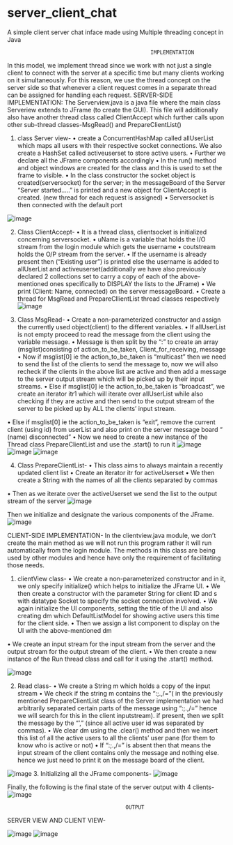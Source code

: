 # server_client_chat
A simple client server chat inface made using Multiple threading concept in Java
                                                  
                                                  IMPLEMENTATION

In this model, we implement thread since we work with not just a single client to connect with the server at a specific time but many clients working on it simultaneously. For this reason, we use the thread concept on the server side so that whenever a client request comes in a separate thread can be assigned for handling each request.
SERVER-SIDE IMPLEMENTATION:
The Serverview.java is a java file where the main class Serveriew extends to JFrame (to create the GUI). This file will additionally also have another thread class called ClientAccept which further calls upon other sub-thread classes-MsgRead() and PrepareClientList() 
1.	class Server view-
•	create a ConcurrentHashMap called allUserList which maps all users with their respective socket connections. We also create a HashSet called activeuserset to store active users.
•	Further we declare all the JFrame components accordingly
•	In the run() method and object windows are created for the class and this is used to set the frame to visible.
•	In the class constructor the socket object is created(serversocket) for the server; in the messageBoard of the Server  “Server started…..” is printed and a new object for ClientAccept is created. (new thread for each request is assigned)
•	Serversocket is then connected with the default port
                                
![image](https://user-images.githubusercontent.com/121189145/214596932-20116e1c-a04e-4e08-b5a3-13185e07dd89.png)


2.	  Class ClientAccept-
•	It is a thread class, clientsocket is initialized concerning serversocket.
•	uName is a variable that holds the I/O stream from the login module which gets the username
•	coutstream holds the O/P stream from the server.
•	If the username is already present then (“Existing user”) is printed else the username is added to allUserList and activeuserset(additionally we have also previously declared 2 collections  set to carry a copy of each of the above-mentioned ones specifically to DISPLAY the lists to the JFrame)
•	We print (Client: Name, connected) on the server messageBoard.
•	Create a thread for MsgRead and PrepareCllientList thread classes respectively
   ![image](https://user-images.githubusercontent.com/121189145/214597052-26d61f58-59c6-49a2-993f-3cbda02baa5d.png)
    

3.	Class MsgRead-
•	Create a non-parameterized constructor and assign the currently used object(client) to the different variables.
•	If allUserList is not empty proceed to read the message from the client using the variable message.
•	Message is then split by the “:”  to create an array (msglist)consisting of action_to_be_taken, Client_for_receiving, message
•	Now if msglist[0] ie the action_to_be_taken is “multicast” then we need to send the list of the clients to send the message to, now we will also recheck if the clients in the above list are active and then add a message to the server output stream which will be picked up by their input streams.
•	Else if msglist[0] ie the action_to_be_taken is “broadcast”, we create an iterator itr1 which will iterate over allUserList while also checking if they are active and then send to the output stream of the server to be picked up by ALL the clients’ input stream.

•	Else if msglist[0] ie the action_to_be_taken is “exit”, remove the current client (using id) from userList and also print on the server message board “ (name) disconnected”
•	Now we need to create a new instance of the Thread class PrepareClientList and use the .start() to run it
     ![image](https://user-images.githubusercontent.com/121189145/214597153-ef91aed6-e9e9-4ccc-9d11-af63aad9fc77.png)
     ![image](https://user-images.githubusercontent.com/121189145/214597172-d72449f2-5969-4cde-980e-7b790eb5bc3a.png)
![image](https://user-images.githubusercontent.com/121189145/214597214-dbb20829-d882-4f57-86c4-86c74a2dffb3.png)

                    

                     

               

4.	Class PrepareClientList-
•	This class aims to always maintain a recently updated client list
•	Create an iterator itr for activeUserset
•	We  then create a String with the names of all the clients separated by commas


•	Then as we iterate over the activeUserset we send the list to the output stream of the server
![image](https://user-images.githubusercontent.com/121189145/214597299-db159123-139b-41ef-b1f7-9a30607f7bd8.png)


         
Then we initialize and designate the various components of the JFrame.
![image](https://user-images.githubusercontent.com/121189145/214597342-f5120b89-021d-4766-89bc-cb5a498087b0.png)

                     
CLIENT-SIDE IMPLEMENTATION-
In the clientview.java module, we don’t create the main method as we will not run this program rather it will run automatically from the login module. The methods in this class are being used by other modules and hence have only the requirement of facilitating those needs.
1.	clientView class-
•	We create a non-parameterized constructor and in it, we only specify initialize() which helps to initialize the JFrame UI.
•	We then create a constructor with the parameter String for client ID and s with datatype Socket to specify the socket connection involved.
•	We again initialize the UI components, setting the title of the UI and also creating dm which DefaultListModel for showing active users this time for the client side.
•	Then we assign a list component to display on the UI with the above-mentioned dm



•	We create an input stream for the input stream from the server and the output stream for the output stream of the client.
•	We then create a new instance of the Run thread class and call for it using the .start() method.

 ![image](https://user-images.githubusercontent.com/121189145/214597449-6d0e84a3-5f81-48be-ba5f-a2fe6034c9ba.png)



2.	Read class-
•	We create a String m which holds a copy of the input stream
•	We check if the string m contains the “:;.,/=”( in the previously mentioned PrepareClientList class of the Server implementation we had arbitrarily separated certain parts of the message using “:;.,/=” hence we will search for this in the client inputstream). if present, then we split the message by the “’,” (since all active user id was separated by commas).
•	We clear dm using the .clear() method and then we insert this list of all the active users to all the clients’ user pane (for them to know who is active or not)
•	If “:;.,/=” is absent then that means the input stream of the client contains only the message and nothing else. hence we just need to print it on the message board of the client.

![image](https://user-images.githubusercontent.com/121189145/214597483-593fc4e1-7412-4b66-bdfa-c108badff153.png)
3.	Initializing all the JFrame components-
![image](https://user-images.githubusercontent.com/121189145/214597539-bdf6ef9d-a634-4d33-8887-3c279068c48d.png)

 
Finally, the following is the final state of the server output with 4 clients-
       ![image](https://user-images.githubusercontent.com/121189145/214597567-396bc810-5759-4864-b2e9-2644597d3dab.png)
       
                                          OUTPUT
                                                   
                                                   
SERVER VIEW AND CLIENT VIEW-

  ![image](https://user-images.githubusercontent.com/121189145/214598162-bf425dcd-da43-4767-87fd-afdd5086be0f.png)
  ![image](https://user-images.githubusercontent.com/121189145/214598198-6cd12fe4-f0f2-4685-bbe1-1a589f0e4637.png)


 


     
 
	
